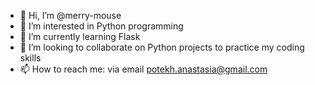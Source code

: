 - 👋 Hi, I’m @merry-mouse
- 👀 I’m interested in Python programming
- 🌱 I’m currently learning Flask
- 💞️ I’m looking to collaborate on Python projects to practice my coding skills
- 📫 How to reach me: via email potekh.anastasia@gmail.com

<!---
merry-mouse/merry-mouse is a ✨ special ✨ repository because its `README.md` (this file) appears on your GitHub profile.
You can click the Preview link to take a look at your changes.
--->
